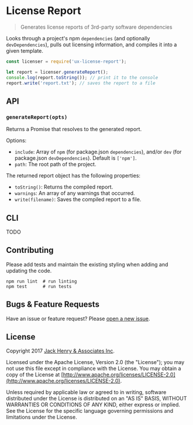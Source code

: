 # License Report

> Generates license reports of 3rd-party software dependencies

Looks through a project's npm `dependencies` (and optionally `devDependencies`), pulls out licensing information, and compiles it into a given template.

```javascript
const licenser = require('ux-license-report');

let report = licenser.generateReport();
console.log(report.toString()); // print it to the console
report.write('report.txt'); // saves the report to a file
```

## API

### `generateReport(opts)`

Returns a Promise that resolves to the generated report.

Options:

* `include`: Array of `npm` (for package.json `dependencies`), and/or `dev` (for package.json `devDependencies`). Default is `['npm']`.
* `path`: The root path of the project.

The returned report object has the following properties:

* `toString()`: Returns the compiled report.
* `warnings`: An array of any warnings that occurred.
* `write(filename)`: Saves the compiled report to a file.

## CLI

TODO

## Contributing

Please add tests and maintain the existing styling when adding and updating the code.

```
npm run lint  # run linting
npm test      # run tests
```

## Bugs & Feature Requests

Have an issue or feature request? Please [open a new issue](https://github.com/Banno/ux-license-report/issues/new).

## License

Copyright 2017 [Jack Henry & Associates Inc](https://www.jackhenry.com/).

Licensed under the Apache License, Version 2.0 (the "License"); you may not use this file except in compliance with the License. You may obtain a copy of the License at [http://www.apache.org/licenses/LICENSE-2.0](http://www.apache.org/licenses/LICENSE-2.0).

Unless required by applicable law or agreed to in writing, software distributed under the License is distributed on an "AS IS" BASIS, WITHOUT WARRANTIES OR CONDITIONS OF ANY KIND, either express or implied. See the License for the specific language governing permissions and limitations under the License.
